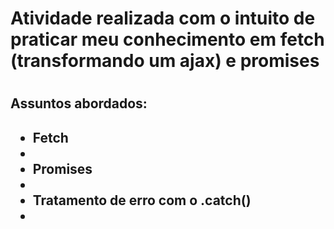<h1>Atividade realizada com o intuito de praticar meu conhecimento em fetch (transformando um ajax) e promises<h1/>
<h2> Assuntos abordados: <h2/>
<ul>
<li>Fetch<li/>
<li>Promises<li/>
<li>Tratamento de erro com o .catch()<li/>
<ul/>
